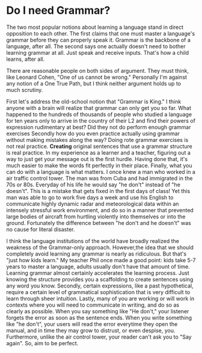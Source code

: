 # Do I need Grammar?

The two most popular notions about learning a language stand in direct
opposition to each other. The first claims that one must master a language's
grammar before they can properly speak it. Grammar is the backbone of a
language, after all. The second says one actually doesn't need to bother
learning grammar at all. Just speak and receive inputs. That's how a child
learns, after all. 

There are reasonable people on both sides of argument. They must think, like
Leonard Cohen, "One of us cannot be wrong." Personally I'm against any notion of
a One True Path, but I think neither argument holds up to much scrutiny.

First let's address the old-school notion that "Grammar is King." I think anyone
with a brain will realize that grammar can only get you so far. What happened to
the hundreds of thousands of people who studied a language for ten years only
to arrive in the country of their L2 and find their powers of expression
rudimentary at best? Did they not do perform enough grammar exercises Secondly
how do you even practice actually using grammar without making mistakes along
the way? Doing rote grammar exercises is not real practice. **Creating**
original sentences that use a grammar structure is real practice. In my
experience as a learner and a teacher, figuring out a way to just get your
message out is the first hurdle. Having done that, it's much easier to make the
words fit perfectly in their place. Finally, what you can do with a language is
what matters. I once knew a man who worked in a air traffic control tower. The
man was from Cuba and had immigrated in the 70s or 80s. Everyday of his life he
would say "he don't" instead of "he doesn't". This is a mistake that gets fixed
in the first days of class! Yet this man was able to go to work five days a week
and use his English to communicate highly dynamic radar and meteorological data
within an intensely stressful work environment, and do so in a manner that
prevented large bodies of aircraft from hurtling violently into themselves or
into the ground. Fortunately the difference between "he don't and he doesn't"
was no cause for literal disaster.

I think the language institutions of the world have broadly realized the
weakness of the Grammar-only approach. However,the idea that we should
completely avoid learning any grammar is nearly as ridiculous. But that's "just
how kids learn." My teacher Phil once made a good point: kids take 5-7 years to
master a language, adults usually don't have that amount of time. Learning
grammar almost certainly accelerates the learning process. Just knowing the
structure provides you a scaffolding to create sentences using any word you
know. Secondly, certain expressions, like a past hypothetical, require a certain
level of grammatical sophistication that is very difficult to learn through
sheer intuition. Lastly, many of you are working or will work in contexts where you will need
to
communicate in writing, and do so as clearly as possible. When you say something
like "He don't," your listener forgets the error as soon as the sentence ends.
When you write something like "he don't", your users will read the error everytime they open the manual, and in
time they may grow to distrust, or even despise, you. Furthermore, unlike the air control
tower, your reader can't ask you to "Say again". So, aim to be perfect.   
